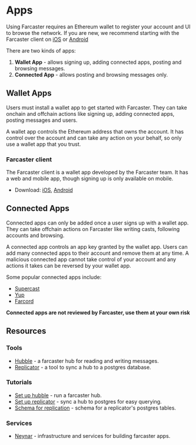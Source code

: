 # Apps

Using Farcaster requires an Ethereum wallet to register your account and UI to browse the network. If you are new, we recommend starting with the Farcaster client on [iOS](https://apps.apple.com/us/app/warpcast/id1600555445) or [Android](https://play.google.com/store/apps/details?id=com.farcaster.mobile&hl=en_US&gl=US)

There are two kinds of apps:

1. **Wallet App** - allows signing up, adding connected apps, posting and browsing messages.
2. **Connected App** - allows posting and browsing messages only.

## Wallet Apps

Users must install a wallet app to get started with Farcaster. They can take onchain and offchain actions like signing up, adding connected apps, posting messages and users.

A wallet app controls the Ethereum address that owns the account. It has control over the account and can take any action on your behalf, so only use a wallet app that you trust.

### Farcaster client

The Farcaster client is a wallet app developed by the Farcaster team. It has a web and mobile app, though signing up is only available on mobile.

- Download: [iOS](https://apps.apple.com/us/app/warpcast/id1600555445), [Android](https://play.google.com/store/apps/details?id=com.farcaster.mobile&hl=en_US&gl=US)

## Connected Apps

Connected apps can only be added once a user signs up with a wallet app. They can take offchain actions on Farcaster like writing casts, following accounts and browsing.

A connected app controls an app key granted by the wallet app. Users can add many connected apps to their account and remove them at any time. A malicious connected app cannot take control of your account and any actions it takes can be reversed by your wallet app.

Some popular connected apps include:

- [Supercast](https://supercast.xyz/)
- [Yup](https://yup.io/)
- [Farcord](https://farcord.com/)

**Connected apps are not reviewed by Farcaster, use them at your own risk**

## Resources

### Tools

- [Hubble](../../hubble/hubble.md) - a farcaster hub for reading and writing messages.
- [Replicator](https://github.com/farcasterxyz/hub-monorepo/tree/main/apps/replicator) - a tool to sync a hub to a postgres database.

### Tutorials

- [Set up hubble](../..//hubble/install#install-via-script) - run a farcaster hub.
- [Set up replicator](../../developers/guides/apps/replicate) - sync a hub to postgres for easy querying.
- [Schema for replication](../../reference/replicator/schema) - schema for a replicator's postgres tables.

### Services

- [Neynar](https://neynar.com/) - infrastructure and services for building farcaster apps.
